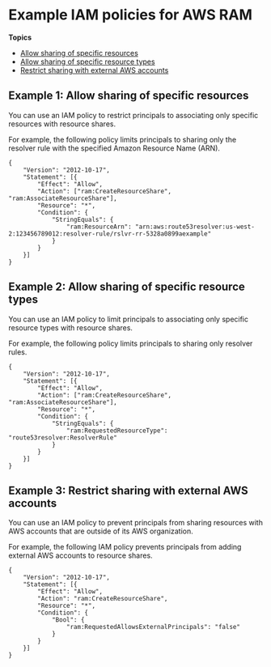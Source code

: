 # Example IAM policies for AWS RAM<a name="security-iam-policies-examples"></a>

**Topics**
+ [Allow sharing of specific resources](#owner-share-specific-resources)
+ [Allow sharing of specific resource types](#owner-share-resource-types)
+ [Restrict sharing with external AWS accounts](#control-access-owner-external)

## Example 1: Allow sharing of specific resources<a name="owner-share-specific-resources"></a>

You can use an IAM policy to restrict principals to associating only specific resources with resource shares\.

For example, the following policy limits principals to sharing only the resolver rule with the specified Amazon Resource Name \(ARN\)\.

```
{
    "Version": "2012-10-17",
    "Statement": [{
        "Effect": "Allow",
        "Action": ["ram:CreateResourceShare", "ram:AssociateResourceShare"],
        "Resource": "*",
        "Condition": {
            "StringEquals": {
                "ram:ResourceArn": "arn:aws:route53resolver:us-west-2:123456789012:resolver-rule/rslvr-rr-5328a0899aexample"
            }
        }
    }]
}
```

## Example 2: Allow sharing of specific resource types<a name="owner-share-resource-types"></a>

You can use an IAM policy to limit principals to associating only specific resource types with resource shares\.

For example, the following policy limits principals to sharing only resolver rules\.

```
{
    "Version": "2012-10-17",
    "Statement": [{
        "Effect": "Allow",
        "Action": ["ram:CreateResourceShare", "ram:AssociateResourceShare"],
        "Resource": "*",
        "Condition": {
            "StringEquals": {
                "ram:RequestedResourceType": "route53resolver:ResolverRule"
            }
        }
    }]
}
```

## Example 3: Restrict sharing with external AWS accounts<a name="control-access-owner-external"></a>

You can use an IAM policy to prevent principals from sharing resources with AWS accounts that are outside of its AWS organization\.

For example, the following IAM policy prevents principals from adding external AWS accounts to resource shares\.

```
{
    "Version": "2012-10-17",
    "Statement": [{
        "Effect": "Allow",
        "Action": "ram:CreateResourceShare",
        "Resource": "*",
        "Condition": {
            "Bool": {
                "ram:RequestedAllowsExternalPrincipals": "false"
            }
        }
    }]
}
```